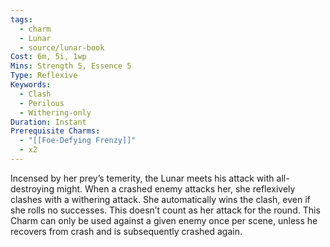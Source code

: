 ```yaml
---
tags:
  - charm
  - Lunar
  - source/lunar-book
Cost: 6m, 5i, 1wp
Mins: Strength 5, Essence 5
Type: Reflexive
Keywords:
  - Clash
  - Perilous
  - Withering-only
Duration: Instant
Prerequisite Charms:
  - "[[Foe-Defying Frenzy]]"
  - x2
---
```

Incensed by her prey’s temerity, the Lunar meets his attack with all-destroying might. When a crashed enemy attacks her, she reflexively clashes with a withering attack. She automatically wins the clash, even if she rolls no successes. This doesn’t count as her attack for the round. This Charm can only be used against a given enemy once per scene, unless he recovers from crash and is subsequently crashed again.